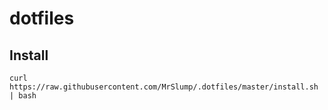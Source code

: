 # dotfiles
## Install
```
curl https://raw.githubusercontent.com/MrSlump/.dotfiles/master/install.sh | bash
```
